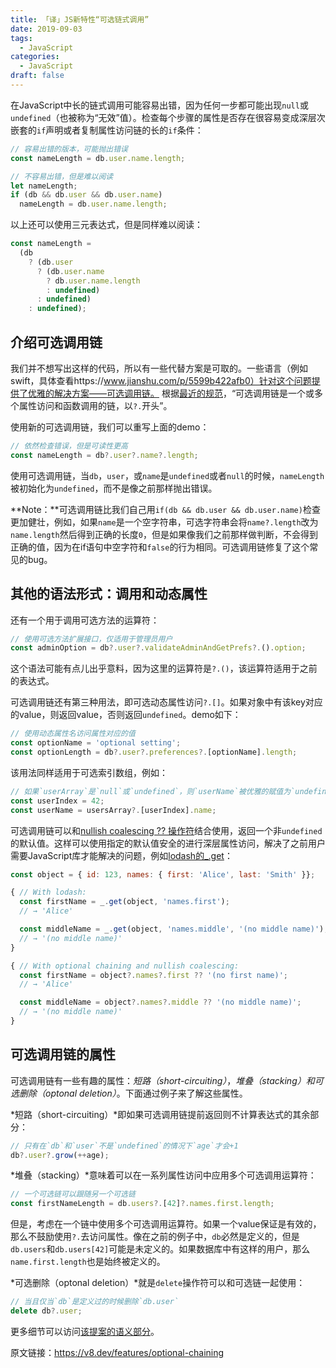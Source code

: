 ```yaml
---
title: 「译」JS新特性“可选链式调用”
date: 2019-09-03
tags:
  - JavaScript
categories:
  - JavaScript
draft: false
---
```


在JavaScript中长的链式调用可能容易出错，因为任何一步都可能出现`null`或`undefined`（也被称为“无效”值）。检查每个步骤的属性是否存在很容易变成深层次嵌套的`if`声明或者复制属性访问链的长的`if`条件：
<!--more-->
```JavaScript
// 容易出错的版本，可能抛出错误
const nameLength = db.user.name.length;

// 不容易出错，但是难以阅读
let nameLength;
if (db && db.user && db.user.name)
  nameLength = db.user.name.length;
```

以上还可以使用三元表达式，但是同样难以阅读：

```javascript
const nameLength =
  (db
    ? (db.user
      ? (db.user.name
        ? db.user.name.length
        : undefined)
      : undefined)
    : undefined);
```

## 介绍可选调用链

我们并不想写出这样的代码，所以有一些代替方案是可取的。一些语言（例如swift，具体查看https://www.jianshu.com/p/5599b422afb0）针对这个问题提供了优雅的解决方案——可选调用链。
根据[最近的规范](https://github.com/tc39/proposal-optional-chaining)，“可选调用链是一个或多个属性访问和函数调用的链，以`?.`开头”。

使用新的可选调用链，我们可以重写上面的demo：

```JavaScript
// 依然检查错误，但是可读性更高
const nameLength = db?.user?.name?.length;
```

使用可选调用链，当`db`，`user`，或`name`是`undefined`或者`null`的时候，`nameLength`被初始化为`undefined`，而不是像之前那样抛出错误。

**Note：**可选调用链比我们自己用`if(db && db.user && db.user.name)`检查更加健壮，例如，如果`name`是一个空字符串，可选字符串会将`name?.length`改为`name.length`然后得到正确的长度`0`，但是如果像我们之前那样做判断，不会得到正确的值，因为在if语句中空字符和`false`的行为相同。可选调用链修复了这个常见的bug。

## 其他的语法形式：调用和动态属性

还有一个用于调用可选方法的运算符：

```JavaScript
// 使用可选方法扩展接口，仅适用于管理员用户
const adminOption = db?.user?.validateAdminAndGetPrefs?.().option;
```

这个语法可能有点儿出乎意料，因为这里的运算符是`?.()`，该运算符适用于之前的表达式。

可选调用链还有第三种用法，即可选动态属性访问`?.[]`。如果对象中有该key对应的value，则返回value，否则返回`undefined`。demo如下：

```JavaScript
// 使用动态属性名访问属性对应的值
const optionName = 'optional setting';
const optionLength = db?.user?.preferences?.[optionName].length;
```

该用法同样适用于可选索引数组，例如：

```javascript
// 如果`userArray`是`null`或`undefined`，则`userName`被优雅的赋值为`undefined`
const userIndex = 42;
const userName = usersArray?.[userIndex].name;
```

可选调用链可以和[nullish coalescing ?? 操作符](https://github.com/tc39/proposal-nullish-coalescing)结合使用，返回一个非`undefined`的默认值。这样可以使用指定的默认值安全的进行深层属性访问，解决了之前用户需要JavaScript库才能解决的问题，例如[lodash的_.get](https://lodash.dev/docs/4.17.15#get)：

```JavaScript
const object = { id: 123, names: { first: 'Alice', last: 'Smith' }};

{ // With lodash:
  const firstName = _.get(object, 'names.first');
  // → 'Alice'

  const middleName = _.get(object, 'names.middle', '(no middle name)');
  // → '(no middle name)'
}

{ // With optional chaining and nullish coalescing:
  const firstName = object?.names?.first ?? '(no first name)';
  // → 'Alice'

  const middleName = object?.names?.middle ?? '(no middle name)';
  // → '(no middle name)'
}
```

## 可选调用链的属性

可选调用链有一些有趣的属性：*短路（short-circuiting）*，*堆叠（stacking）*和*可选删除（optonal deletion）*。下面通过例子来了解这些属性。

*短路（short-circuiting）*即如果可选调用链提前返回则不计算表达式的其余部分：

```JavaScript
// 只有在`db`和`user`不是`undefined`的情况下`age`才会+1
db?.user?.grow(++age);
```

*堆叠（stacking）*意味着可以在一系列属性访问中应用多个可选调用运算符：

```JavaScript
// 一个可选链可以跟随另一个可选链
const firstNameLength = db.users?.[42]?.names.first.length;
```

但是，考虑在一个链中使用多个可选调用运算符。如果一个value保证是有效的，那么不鼓励使用`?.`去访问属性。像在之前的例子中，`db`必然是定义的，但是`db.users`和`db.users[42]`可能是未定义的。如果数据库中有这样的用户，那么`name.first.length`也是始终被定义的。

*可选删除（optonal deletion）*就是`delete`操作符可以和可选链一起使用：

```JavaScript
// 当且仅当`db`是定义过的时候删除`db.user`
delete db?.user;
```

更多细节可以访问[该提案的语义部分](https://github.com/tc39/proposal-optional-chaining#semantics)。

原文链接：https://v8.dev/features/optional-chaining